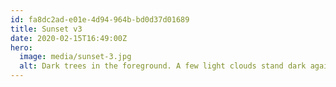 ```yaml
---
id: fa8dc2ad-e01e-4d94-964b-bd0d37d01689
title: Sunset v3
date: 2020-02-15T16:49:00Z
hero:
  image: media/sunset-3.jpg
  alt: Dark trees in the foreground. A few light clouds stand dark against the orange sky.
---
```

